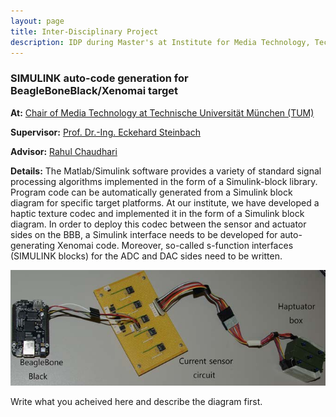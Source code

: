 ```yaml
---
layout: page
title: Inter-Disciplinary Project
description: IDP during Master's at Institute for Media Technology, Technical University of Munich
---
```


### SIMULINK auto-code generation for BeagleBoneBlack/Xenomai target

**At:** [Chair of Media Technology at Technische Universität München (TUM)](http://www.lmt.ei.tum.de/)

**Supervisor:** [Prof. Dr.-Ing. Eckehard Steinbach](http://www.lmt.ei.tum.de/en/team/team/eckehard-steinbach.html)

**Advisor:** [Rahul Chaudhari](http://www.lmt.ei.tum.de/en/team/alumni/rahul-chaudhari.html)

**Details:**
The Matlab/Simulink software provides a variety of standard signal processing algorithms implemented in the form of a Simulink-block library.
Program code can be automatically generated from a Simulink block diagram for specific target platforms.
At our institute, we have developed a haptic texture codec and implemented it in the form of a Simulink block diagram.
In order to deploy this codec between the sensor and actuator sides on the BBB, a Simulink interface needs to be
developed for auto-generating Xenomai code.
Moreover, so-called s-function interfaces (SIMULINK blocks) for the ADC and DAC sides need to be written.

![My helpful screenshot](/res/images/bbb_sensor_actuator_system.png)

Write what you acheived here and describe the diagram first.
